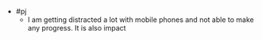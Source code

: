 - #pj
	- I am getting distracted a lot with mobile phones and not able to make any progress. It is also  impact